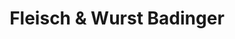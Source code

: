 ---
title: "Fleisch & Wurst Badinger"
url: /ohlsdorf/fleisch-und-wurst-badinger/
shop: Metzgerei
---
